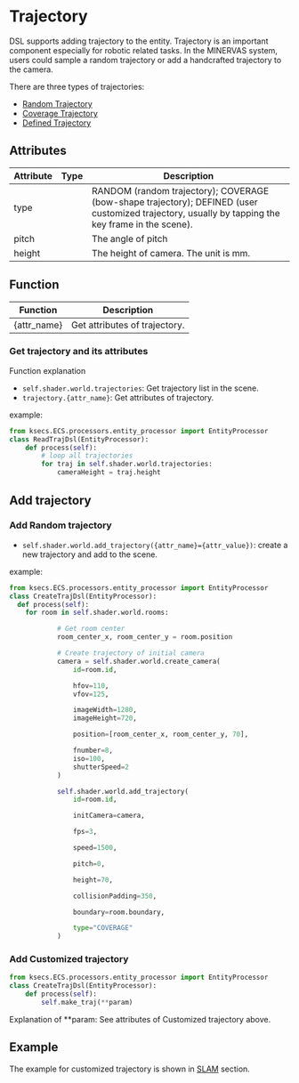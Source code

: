 # Trajectory
DSL supports adding trajectory to the entity. Trajectory is an important component especially for robotic related tasks. In the MINERVAS system, users could sample a random trajectory or add a handcrafted trajectory to the camera.

There are three types of trajectories:
* [Random Trajectory](../dsl/random_trajectory.md)
* [Coverage Trajectory](../dsl/converage_trajectory.md)
* [Defined Trajectory](../dsl/defined_trajectory.md)

## Attributes
<!-- ## Trajectory types
Two type of trajectory are supported in the DSL.
1. Random trajectory. It can also be classified by the shape of trajectory.
* Bow-shape trajectory
* Pure random trajectory
2. Customized trajectory. User can generate the customize trajectory by tapping the key frame in the scene. -->

<!-- <span style="color:blue">*Comments:* Default values are missing in the following forms.</span>. -->

<!-- ### General attributes -->
|Attribute|Type|Description|
|---|---|---|
|type||RANDOM (random trajectory); COVERAGE (bow-shape trajectory); DEFINED (user customized trajectory, usually by tapping the key frame in the scene).|
|pitch|| The angle of pitch |
|height|| The height of camera. The unit is mm.|

<!-- ### General attributes for RANDOM and COVERAGE type trajectory
|Attribute|Description|
|---|---|
|initCamera|Initialize camera. Input arguments are the same as [Camera](dsl/camera.md). |
|fps| Frames per second |
|speed| trajectory speed (the unit is mm/s) |
|colisionPadding| The radius of collision detection |

#### Specific attributes for RANDOM type trajectory
|Attribute|Description|
|---|---|
|time|duration of time (the unit is s)|

#### Specific attributes for COVERAGE type trajectory
|Attribute|Description|
|---|---|
|boundary|Restriction range of trajectory| -->
<!-- ### Specific attributes for DEFINED type trajectory -->
<!-- <span style="color:blue">*Comments:* This parameter list needs revision (e.g., description of keyPoints is incorrect).</span>.  -->

<!-- |Attribute|Description|Default value|Required|Remark|
|---|---|---|---|---|
|imageWidth|The width of rendered image||Yes||
|imageHeight|The height of rendered image||Yes||
|keyPoints| (Key points in image space. pixel indicies: [[[[x1, y1], [x2, y2], ...]]]) | | Yes | Three dimensional list. 1. list of keypoints set 2. list of pixel coordinates. 3. pixel coordinates|
|fps| Frames per second | | No | Required if `frameCount` is not specified |
|speed| trajectory speed (the unit is mm/s) | | No | Required if `frameCount` is not specified|
|speedMode| Mode for randomized speed, 0: initial randomization 1: procedual randomization | | No | Required if `speed` is specified |
|frameCount| Total frame count | | No | Required if `fps` is not specified |
|pitchMode| Mode of pitch randomization, 0: initial randomization, 1: procedual randomization | | Yes ||
|hfow| Horizontal field of view (the unit is degree) | | No | Required if camera type is default or 'PERSPECTIVE' |
|vfow| Vertical field of view (the unit is degree) | | No | Required if camera type is default or 'PERSPECTIVE' |
|orthoWidth| horizontal field of view (the unit is mm) | | No | Required if camera type is default or 'PERSPECTIVE' |
|orthoHeight| vertical field of view (the unit is mm) | | No | Required if camera type is default or 'PERSPECTIVE' |
|heightMode| Mode of camera height, 0: initial randomization, 1: procedual randomization | | Yes || -->

## Function
|Function   |Description    |
|---    |---    |
|{attr_name}| Get attributes of trajectory.|

### Get trajectory and its attributes

Function explanation
* `self.shader.world.trajectories`: Get trajectory list in the scene.
* `trajectory.{attr_name}`: Get attributes of trajectory.

example:
```python
from ksecs.ECS.processors.entity_processor import EntityProcessor
class ReadTrajDsl(EntityProcessor):
    def process(self):
        # loop all trajectories
        for traj in self.shader.world.trajectories:
            cameraHeight = traj.height
```

## Add trajectory
### Add Random trajectory
* `self.shader.world.add_trajectory({attr_name}={attr_value})`: create a new trajectory and add to the scene.

example:
```python
from ksecs.ECS.processors.entity_processor import EntityProcessor
class CreateTrajDsl(EntityProcessor):
  def process(self):
    for room in self.shader.world.rooms:

            # Get room center
            room_center_x, room_center_y = room.position

            # Create trajectory of initial camera
            camera = self.shader.world.create_camera(
                id=room.id,

                hfov=110,
                vfov=125,

                imageWidth=1280,
                imageHeight=720,

                position=[room_center_x, room_center_y, 70],

                fnumber=8,
                iso=100,
                shutterSpeed=2
            )

            self.shader.world.add_trajectory(
                id=room.id,

                initCamera=camera,

                fps=3,

                speed=1500,

                pitch=0,

                height=70,

                collisionPadding=350,

                boundary=room.boundary,

                type="COVERAGE"
            )
```

### Add Customized trajectory

```python
from ksecs.ECS.processors.entity_processor import EntityProcessor
class CreateTrajDsl(EntityProcessor):
    def process(self):
        self.make_traj(**param)
```

Explanation of **param: See attributes of Customized trajectory above.

## Example
The example for customized trajectory is shown in [SLAM](../examples/trajectory_sampling.md) section.
<!-- <span style="color:blue">*Comments:* Default values are missing in the following forms.</span>. -->